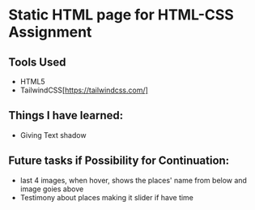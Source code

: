# Static HTML page for HTML-CSS Assignment

## Tools Used
- HTML5
- TailwindCSS[https://tailwindcss.com/]


## Things I have learned:
- Giving Text shadow


## Future tasks if Possibility for Continuation:
- last 4 images, when hover, shows the places' name from below and image goies above
- Testimony about places making it slider if have time
